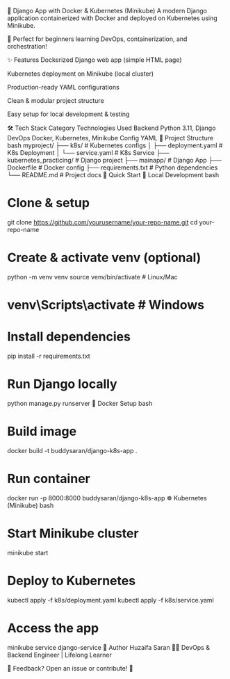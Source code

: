 🐳 Django App with Docker & Kubernetes (Minikube)
A modern Django application containerized with Docker and deployed on Kubernetes using Minikube.

🚀 Perfect for beginners learning DevOps, containerization, and orchestration!

✨ Features
Dockerized Django web app (simple HTML page)

Kubernetes deployment on Minikube (local cluster)

Production-ready YAML configurations

Clean & modular project structure

Easy setup for local development & testing

🛠️ Tech Stack
Category	Technologies Used
Backend	Python 3.11, Django
DevOps	Docker, Kubernetes, Minikube
Config	YAML
📂 Project Structure
bash
myproject/
├── k8s/                  # Kubernetes configs
│   ├── deployment.yaml   # K8s Deployment
│   └── service.yaml      # K8s Service
├── kubernetes_practicing/  # Django project
├── mainapp/              # Django App
├── Dockerfile            # Docker config
├── requirements.txt      # Python dependencies
└── README.md             # Project docs
🚀 Quick Start
🔧 Local Development
bash
# Clone & setup
git clone https://github.com/yourusername/your-repo-name.git
cd your-repo-name

# Create & activate venv (optional)
python -m venv venv
source venv/bin/activate  # Linux/Mac
# venv\Scripts\activate  # Windows

# Install dependencies
pip install -r requirements.txt

# Run Django locally
python manage.py runserver
🐳 Docker Setup
bash
# Build image
docker build -t buddysaran/django-k8s-app .

# Run container
docker run -p 8000:8000 buddysaran/django-k8s-app
☸️ Kubernetes (Minikube)
bash
# Start Minikube cluster
minikube start

# Deploy to Kubernetes
kubectl apply -f k8s/deployment.yaml
kubectl apply -f k8s/service.yaml

# Access the app
minikube service django-service
📝 Author
Huzaifa Saran
👨‍💻 DevOps & Backend Engineer | Lifelong Learner

🔹 Feedback? Open an issue or contribute! 🚀
